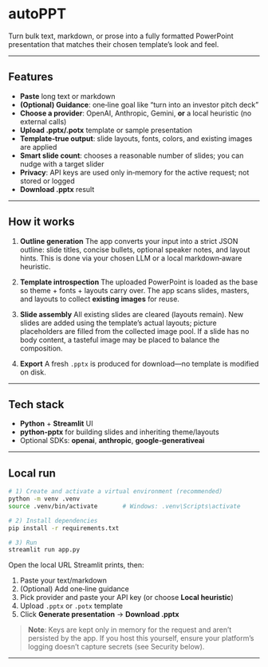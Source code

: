 # autoPPT
Turn bulk text, markdown, or prose into a fully formatted PowerPoint presentation that matches their chosen template’s look and feel.

---

## Features

* **Paste** long text or markdown
* **(Optional) Guidance**: one‑line goal like “turn into an investor pitch deck”
* **Choose a provider**: OpenAI, Anthropic, Gemini, **or** a local heuristic (no external calls)
* **Upload .pptx/.potx** template or sample presentation
* **Template‑true output**: slide layouts, fonts, colors, and existing images are applied
* **Smart slide count**: chooses a reasonable number of slides; you can nudge with a target slider
* **Privacy**: API keys are used only in‑memory for the active request; not stored or logged
* **Download .pptx** result

---

## How it works

1. **Outline generation**
   The app converts your input into a strict JSON outline: slide titles, concise bullets, optional speaker notes, and layout hints. This is done via your chosen LLM or a local markdown‑aware heuristic.

2. **Template introspection**
   The uploaded PowerPoint is loaded as the base so theme + fonts + layouts carry over. The app scans slides, masters, and layouts to collect **existing images** for reuse.

3. **Slide assembly**
   All existing slides are cleared (layouts remain). New slides are added using the template’s actual layouts; picture placeholders are filled from the collected image pool. If a slide has no body content, a tasteful image may be placed to balance the composition.

4. **Export**
   A fresh `.pptx` is produced for download—no template is modified on disk.

---

## Tech stack

* **Python** + **Streamlit** UI
* **python-pptx** for building slides and inheriting theme/layouts
* Optional SDKs: **openai**, **anthropic**, **google‑generativeai**

---

## Local run

```bash
# 1) Create and activate a virtual environment (recommended)
python -m venv .venv
source .venv/bin/activate       # Windows: .venv\Scripts\activate

# 2) Install dependencies
pip install -r requirements.txt

# 3) Run
streamlit run app.py
```

Open the local URL Streamlit prints, then:

1. Paste your text/markdown
2. (Optional) Add one‑line guidance
3. Pick provider and paste your API key (or choose **Local heuristic**)
4. Upload `.pptx` or `.potx` template
5. Click **Generate presentation** → **Download .pptx**

> **Note**: Keys are kept only in memory for the request and aren’t persisted by the app. If you host this yourself, ensure your platform’s logging doesn’t capture secrets (see Security below).

---
